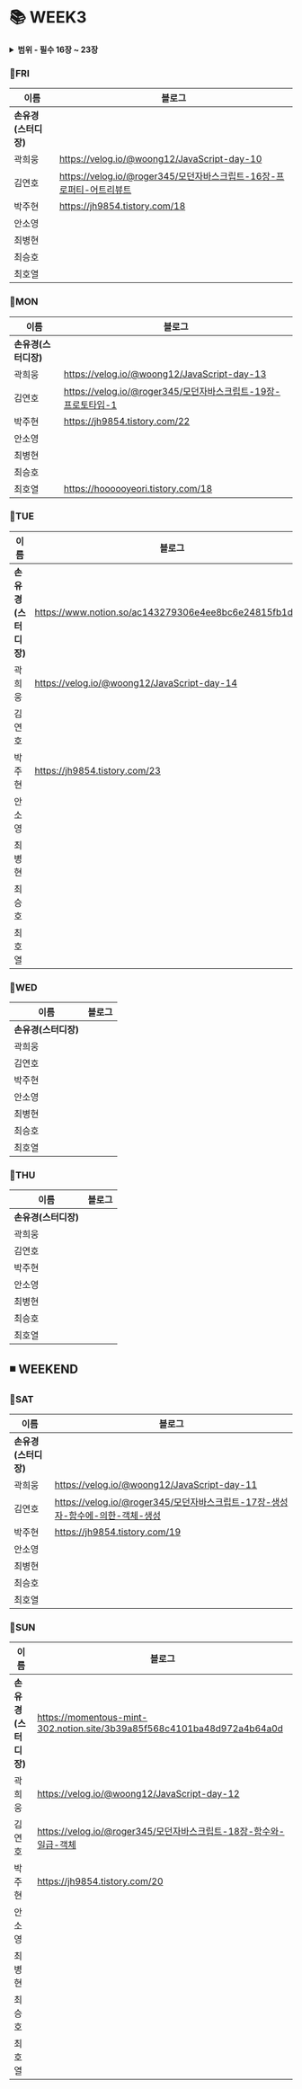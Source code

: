 #  :books: WEEK3
<details>
  <summary><b>범위 - 필수 16장 ~ 23장</b></summary>
  <div markdown="1">
    <ul>
      <li>16장: 프로퍼티 어트리뷰트</li>
      <li>17장: 생성자 함수에 의한 객체 생성</li>
      <li>18장: 함수와 일급 객체</li>
      <li>19장: 프로토타입</li>
      <li>21장: 빌트인 객체</li>
      <li>22장: this</li>
      <li>23장: 실행 컨텍스트</li>
    </ul>
읽어보기- 20장: strict mode
  </div>
</details>

### :pushpin:FRI
|**이름**|**블로그**|
|----------------|-----------------------|
|**손유경(스터디장)**| |
|곽희웅| https://velog.io/@woong12/JavaScript-day-10|
|김연호| https://velog.io/@roger345/모던자바스크립트-16장-프로퍼티-어트리뷰트|
|박주현| https://jh9854.tistory.com/18
|안소영| |
|최병현| |
|최승호| |
|최호열| |


### :pushpin:MON
|**이름**|**블로그**|
|----------------|-----------------------|
|**손유경(스터디장)**| |
|곽희웅| https://velog.io/@woong12/JavaScript-day-13|
|김연호| https://velog.io/@roger345/모던자바스크립트-19장-프로토타입-1|
|박주현| https://jh9854.tistory.com/22
|안소영| |
|최병현| |
|최승호| |
|최호열| https://hoooooyeori.tistory.com/18|

### :pushpin:TUE
|**이름**|**블로그**|
|----------------|-----------------------|
|**손유경(스터디장)**| https://www.notion.so/ac143279306e4ee8bc6e24815fb1dd4e|
|곽희웅| https://velog.io/@woong12/JavaScript-day-14|
|김연호| |
|박주현| https://jh9854.tistory.com/23
|안소영| |
|최병현| |
|최승호| |
|최호열| |

### :pushpin:WED
|**이름**|**블로그**|
|----------------|-----------------------|
|**손유경(스터디장)**| |
|곽희웅| |
|김연호| |
|박주현| |
|안소영| |
|최병현| |
|최승호| |
|최호열| |

### :pushpin:THU
|**이름**|**블로그**|
|----------------|-----------------------|
|**손유경(스터디장)**| |
|곽희웅| |
|김연호| |
|박주현| |
|안소영| |
|최병현| |
|최승호| |
|최호열| |


## ◾ WEEKEND

### :pushpin:SAT
|**이름**|**블로그**|
|----------------|-----------------------|
|**손유경(스터디장)**| |
|곽희웅| https://velog.io/@woong12/JavaScript-day-11|
|김연호| https://velog.io/@roger345/모던자바스크립트-17장-생성자-함수에-의한-객체-생성|
|박주현| https://jh9854.tistory.com/19
|안소영| |
|최병현| |
|최승호| |
|최호열| |

### :pushpin:SUN
|**이름**|**블로그**|
|----------------|-----------------------|
|**손유경(스터디장)**| https://momentous-mint-302.notion.site/3b39a85f568c4101ba48d972a4b64a0d |
|곽희웅| https://velog.io/@woong12/JavaScript-day-12|
|김연호| https://velog.io/@roger345/모던자바스크립트-18장-함수와-일급-객체|
|박주현| https://jh9854.tistory.com/20
|안소영| |
|최병현| |
|최승호| |
|최호열| |

